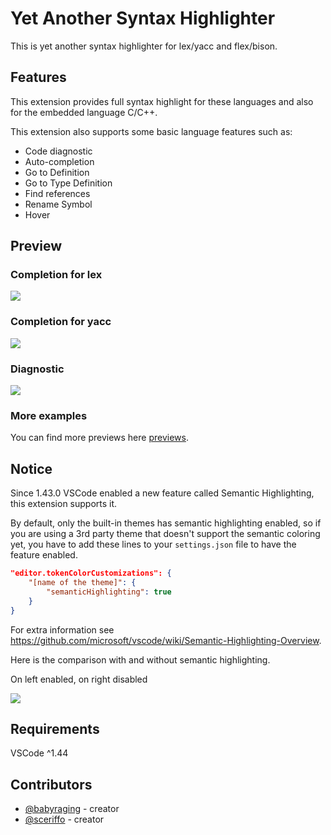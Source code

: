 # Yet Another Syntax Highlighter

This is yet another syntax highlighter for lex/yacc and flex/bison.

## Features

This extension provides full syntax highlight for these languages and also for the embedded language C/C++.

This extension also supports some basic language features such as:
- Code diagnostic 
- Auto-completion
- Go to Definition
- Go to Type Definition
- Find references
- Rename Symbol
- Hover 

## Preview

### Completion for lex
![](https://github.com/babyraging/yash/raw/HEAD/images/lex_define.gif)
  
### Completion for yacc
![](https://github.com/babyraging/yash/raw/HEAD/images/yacc_symbol.gif)

### Diagnostic

![](https://github.com/babyraging/yash/raw/HEAD/images/redefinition.png)

### More examples

You can find more previews here [previews](https://github.com/babyraging/yash/blob/HEAD/images/README.md).

## Notice

Since 1.43.0 VSCode enabled a new feature called Semantic Highlighting, this extension supports it. 

By default, only the built-in themes has semantic highlighting enabled, so if you are using a 3rd party theme that doesn't support the semantic coloring yet, you have to add these lines to your `settings.json` file to have the feature enabled. 
```json
"editor.tokenColorCustomizations": {
	"[name of the theme]": {
		"semanticHighlighting": true
	}
}
```
For extra information see https://github.com/microsoft/vscode/wiki/Semantic-Highlighting-Overview.

Here is the comparison with and without semantic highlighting. 

On left enabled, on right disabled

![](https://github.com/babyraging/yash/raw/HEAD/images/semantic_comparison.png)

## Requirements

VSCode ^1.44

## Contributors

- [@babyraging](https://github.com/babyraging) - creator
- [@sceriffo](https://github.com/Sceriffo) - creator 
